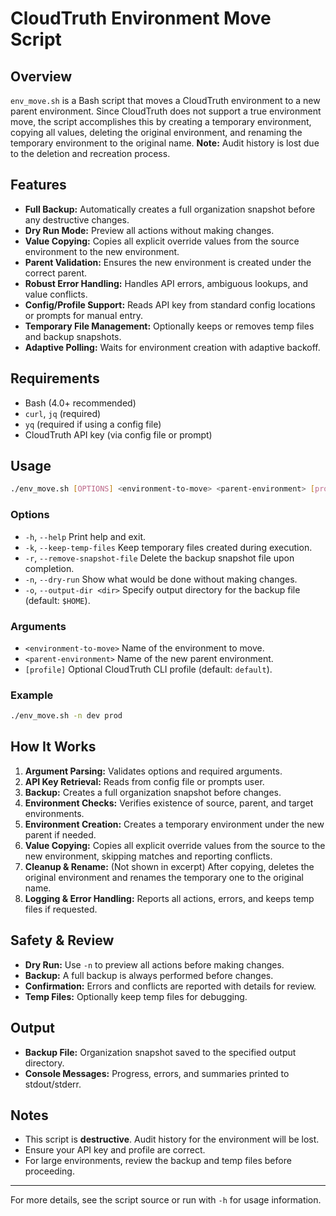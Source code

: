 # CloudTruth Environment Move Script

## Overview

`env_move.sh` is a Bash script that moves a CloudTruth environment to a new parent environment. Since CloudTruth does not support a true environment move, the script accomplishes this by creating a temporary environment, copying all values, deleting the original environment, and renaming the temporary environment to the original name. **Note:** Audit history is lost due to the deletion and recreation process.

## Features

- **Full Backup:** Automatically creates a full organization snapshot before any destructive changes.
- **Dry Run Mode:** Preview all actions without making changes.
- **Value Copying:** Copies all explicit override values from the source environment to the new environment.
- **Parent Validation:** Ensures the new environment is created under the correct parent.
- **Robust Error Handling:** Handles API errors, ambiguous lookups, and value conflicts.
- **Config/Profile Support:** Reads API key from standard config locations or prompts for manual entry.
- **Temporary File Management:** Optionally keeps or removes temp files and backup snapshots.
- **Adaptive Polling:** Waits for environment creation with adaptive backoff.

## Requirements

- Bash (4.0+ recommended)
- `curl`, `jq` (required)
- `yq` (required if using a config file)
- CloudTruth API key (via config file or prompt)

## Usage

```bash
./env_move.sh [OPTIONS] <environment-to-move> <parent-environment> [profile]
```

### Options

- `-h`, `--help`                  Print help and exit.
- `-k`, `--keep-temp-files`       Keep temporary files created during execution.
- `-r`, `--remove-snapshot-file`  Delete the backup snapshot file upon completion.
- `-n`, `--dry-run`               Show what would be done without making changes.
- `-o`, `--output-dir <dir>`      Specify output directory for the backup file (default: `$HOME`).

### Arguments

- `<environment-to-move>`   Name of the environment to move.
- `<parent-environment>`    Name of the new parent environment.
- `[profile]`               Optional CloudTruth CLI profile (default: `default`).

### Example

```bash
./env_move.sh -n dev prod
```

## How It Works

1. **Argument Parsing:** Validates options and required arguments.
2. **API Key Retrieval:** Reads from config file or prompts user.
3. **Backup:** Creates a full organization snapshot before changes.
4. **Environment Checks:** Verifies existence of source, parent, and target environments.
5. **Environment Creation:** Creates a temporary environment under the new parent if needed.
6. **Value Copying:** Copies all explicit override values from the source to the new environment, skipping matches and reporting conflicts.
7. **Cleanup & Rename:** (Not shown in excerpt) After copying, deletes the original environment and renames the temporary one to the original name.
8. **Logging & Error Handling:** Reports all actions, errors, and keeps temp files if requested.

## Safety & Review

- **Dry Run:** Use `-n` to preview all actions before making changes.
- **Backup:** A full backup is always performed before changes.
- **Confirmation:** Errors and conflicts are reported with details for review.
- **Temp Files:** Optionally keep temp files for debugging.

## Output

- **Backup File:** Organization snapshot saved to the specified output directory.
- **Console Messages:** Progress, errors, and summaries printed to stdout/stderr.

## Notes

- This script is **destructive**. Audit history for the environment will be lost.
- Ensure your API key and profile are correct.
- For large environments, review the backup and temp files before proceeding.

---

For more details, see the script source or run with `-h` for usage information.
